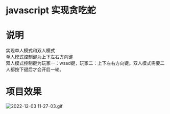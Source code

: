 # javascript 实现贪吃蛇

# 说明

实现单人模式和双人模式<br>
单人模式控制键为上下左右方向键<br>
双人模式控制键为玩家一：wsad键，玩家二：上下左右方向键。双人模式需要二人都按下键后才会开启一轮。<br>


# 项目效果

![2022-12-03 11-27-03.gif](https://s2.loli.net/2022/12/03/A2lmHMgK1GqLwb5.gif)
